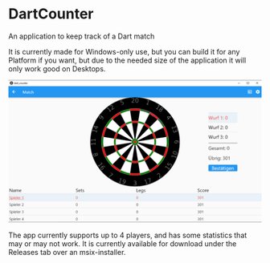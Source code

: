 # DartCounter

An application to keep track of a Dart match

It is currently made for Windows-only use, but you can build it for any Platform if you want,
but due to the needed size of the application it will only work good on Desktops.

![readme_image](readme_image.png)

The app currently supports up to 4 players, and has some statistics that may or may not work.
It is currently available for download under the Releases tab over an msix-installer.